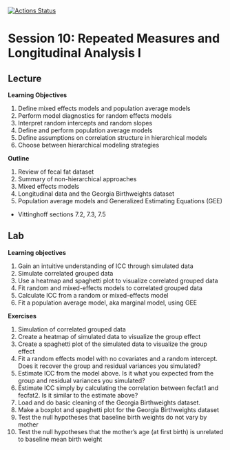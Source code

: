 <!-- badges: start -->
[![Actions Status](https://github.com/waldronbios2/session9/workflows/build/badge.svg)](https://github.com/waldronbios2/templatesession/actions)
<!-- badges: end -->

# Session 10: Repeated Measures and Longitudinal Analysis I

## Lecture

**Learning Objectives**

1. Define mixed effects models and population average models
2. Perform model diagnostics for random effects models
3. Interpret random intercepts and random slopes
4. Define and perform population average models
5. Define assumptions on correlation structure in hierarchical models
5. Choose between hierarchical modeling strategies

**Outline**

1. Review of fecal fat dataset
2. Summary of non-hierarchical approaches
2. Mixed effects models
3. Longitudinal data and the Georgia Birthweights dataset
4. Population average models and Generalized Estimating Equations (GEE)

* Vittinghoff sections 7.2, 7.3, 7.5

## Lab

**Learning objectives**

1. Gain an intuitive understanding of ICC through simulated data
2. Simulate correlated grouped data
3. Use a heatmap and spaghetti plot to visualize correlated grouped data
4. Fit random and mixed-effects models to correlated grouped data
5. Calculate ICC from a random or mixed-effects model
6. Fit a population average model, aka marginal model, using GEE

**Exercises**

1. Simulation of correlated grouped data
2. Create a heatmap of simulated data to visualize the group effect
3. Create a spaghetti plot of the simulated data to visualize the group effect
4. Fit a random effects model with no covariates and a random intercept. Does it recover the group and residual variances you simulated?
5. Estimate ICC from the model above. Is it what you expected from the group and residual variances you simulated?
6. Estimate ICC simply by calculating the correlation between fecfat1 and fecfat2. Is it similar to the estimate above?
7. Load and do basic cleaning of the Georgia Birthweights dataset.
8. Make a boxplot and spaghetti plot for the Georgia Birthweights dataset
9. Test the null hypotheses that baseline birth weights do not vary by mother
10. Test the null hypotheses that the mother’s age (at first birth) is unrelated to baseline mean birth weight
